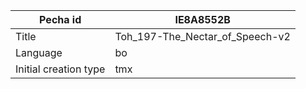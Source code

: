 |Pecha id | IE8A8552B
| --- | --- 
|Title | Toh_197-The_Nectar_of_Speech-v2 
|Language | bo
|Initial creation type | tmx